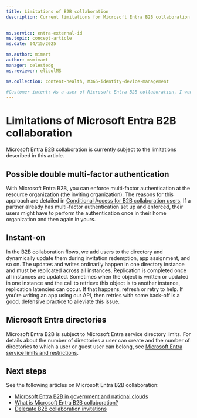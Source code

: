 ```yaml
---
title: Limitations of B2B collaboration
description: Current limitations for Microsoft Entra B2B collaboration

 
ms.service: entra-external-id
ms.topic: concept-article
ms.date: 04/15/2025

ms.author: mimart
author: msmimart
manager: celestedg
ms.reviewer: elisolMS

ms.collection: content-health, M365-identity-device-management

#Customer intent: As a user of Microsoft Entra B2B collaboration, I want to understand the limitations and potential issues with the platform, so that I can effectively manage and troubleshoot any authentication or replication problems that may arise.
---
```


# Limitations of Microsoft Entra B2B collaboration
Microsoft Entra B2B collaboration is currently subject to the limitations described in this article.

## Possible double multi-factor authentication
With Microsoft Entra B2B, you can enforce multi-factor authentication at the resource organization (the inviting organization). The reasons for this approach are detailed in [Conditional Access for B2B collaboration users](authentication-conditional-access.md). If a partner already has multi-factor authentication set up and enforced, their users might have to perform the authentication once in their home organization and then again in yours.

## Instant-on
In the B2B collaboration flows, we add users to the directory and dynamically update them during invitation redemption, app assignment, and so on. The updates and writes ordinarily happen in one directory instance and must be replicated across all instances. Replication is completed once all instances are updated. Sometimes when the object is written or updated in one instance and the call to retrieve this object is to another instance, replication latencies can occur. If that happens, refresh or retry to help. If you're writing an app using our API, then retries with some back-off is a good, defensive practice to alleviate this issue.

<a name='azure-ad-directories'></a>

## Microsoft Entra directories
Microsoft Entra B2B is subject to Microsoft Entra service directory limits. For details about the number of directories a user can create and the number of directories to which a user or guest user can belong, see [Microsoft Entra service limits and restrictions](~/identity/users/directory-service-limits-restrictions.md).

## Next steps

See the following articles on Microsoft Entra B2B collaboration:

- [Microsoft Entra B2B in government and national clouds](b2b-government-national-clouds.md)
- [What is Microsoft Entra B2B collaboration?](what-is-b2b.md)
- [Delegate B2B collaboration invitations](external-collaboration-settings-configure.md)
